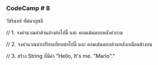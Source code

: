 ###  CodeCamp # 8
วัชรินทร์ ทัศนาญชลี






// 1. จงคำนวณค่าด้านล่างต่อไปนี้ และ คอมเม้นตอบหลังคำถาม


// 2. จงคำนวณค่าเปรียบเทียบต่อไปนี้ และ คอมเม้นตอบด้านหลังเหมือนข้างบน


// 3. สร้าง String ที่มีค่า "Hello, It's me. "Mario"."